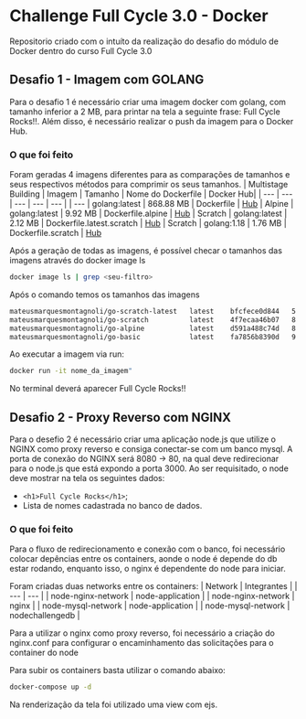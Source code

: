 # Challenge Full Cycle 3.0 - Docker

Repositorio criado com o intuíto da realização do desafio do módulo de Docker dentro do curso Full Cycle 3.0

## Desafio 1 - Imagem com GOLANG
Para o desafio 1 é necessário criar uma imagem docker com golang, com tamanho inferior a 2 MB, para printar na tela a seguinte frase: Full Cycle Rocks!!.
Além disso, é necessário realizar o push da imagem para o Docker Hub.

### O que foi feito

Foram geradas 4 imagens diferentes para as comparações de tamanhos e seus respectivos métodos para comprimir os seus tamanhos.
| Multistage Building | Imagem | Tamanho | Nome do Dockerfile | Docker Hub| 
| --- | --- |  --- |  --- |  --- |
| --- | golang:latest | 868.88 MB | Dockerfile | [Hub](https://hub.docker.com/layers/mateusmarquesmontagnoli/go-challenge/latest/images/sha256-795bb38d9c60ef31c294700df1916250e99914e8f748eb5399be07cd0ffb3d39?context=explore)
| Alpine | golang:latest | 9.92 MB | Dockerfile.alpine | [Hub](https://hub.docker.com/layers/mateusmarquesmontagnoli/go-challenge/alpine/images/sha256-fb12dc8b9f5ea4c2da20412ace6ba381dbd1e710a562d05cbc596034f77daf57?context=explore)
| Scratch | golang:latest | 2.12 MB | Dockerfile.latest.scratch | [Hub](https://hub.docker.com/layers/mateusmarquesmontagnoli/go-challenge/scratch-latest/images/sha256-cc2fd64476fba107a52d6c2ec7fada6ac36070be3f26c3dd32527549df1d366e?context=explore)
| Scratch | golang:1.18 | 1.76 MB | Dockerfile.scratch | [Hub](https://hub.docker.com/layers/mateusmarquesmontagnoli/go-challenge/scratch-1.18/images/sha256-6625707b54b5e437a82bf81487bc3458cfc2c6b6c75fffc88fb5bb2b582bef31?context=explore)

Após a geração de todas as imagens, é possível checar o tamanhos das imagens através do docker image ls
```bash
docker image ls | grep <seu-filtro>
```

Após o comando temos os tamanhos das imagens
```bash
mateusmarquesmontagnoli/go-scratch-latest   latest    bfcfece0d844   5 minutes ago   2.12MB
mateusmarquesmontagnoli/go-scratch          latest    4f7ecaa46b07   8 minutes ago   1.76MB
mateusmarquesmontagnoli/go-alpine           latest    d591a488c74d   8 minutes ago   9.92MB
mateusmarquesmontagnoli/go-basic            latest    fa7856b8390d   9 minutes ago   869MB
```
Ao executar a imagem via run:
```bash
docker run -it nome_da_imagem"
```
No terminal deverá aparecer Full Cycle Rocks!!

## Desafio 2 - Proxy Reverso com NGINX
Para o desefio 2 é necessário criar uma aplicação node.js que utilize o NGINX como proxy reverso e consiga conectar-se com um banco mysql.
A porta de conexão do NGINX será 8080 -> 80, na qual deve redirecionar para o node.js que está expondo a porta 3000.
Ao ser requisitado, o node deve mostrar na tela os seguintes dados:
-  `<h1>Full Cycle Rocks</h1>`;
- Lista de nomes cadastrada no banco de dados.

### O que foi feito

Para o fluxo de redirecionamento e conexão com o banco, foi necessário colocar depências entre os containers, aonde o node é depende do db estar rodando, enquanto isso, o nginx é dependente do node para iniciar.

Foram criadas duas networks entre os containers:
| Network | Integrantes | 
| --- | --- | 
| node-nginx-network | node-application | 
| node-nginx-network | nginx | 
| node-mysql-network | node-application | 
| node-mysql-network | nodechallengedb | 

Para a utilizar o nginx como proxy reverso, foi necessário a criação do nginx.conf para configurar o encaminhamento das solicitações para o container do node

Para subir os containers basta utilizar o comando abaixo: 
```bash
docker-compose up -d
```
Na renderização da tela foi utilizado uma view com ejs.

